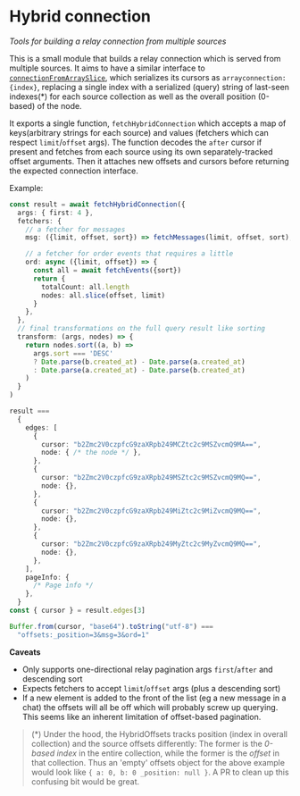 # Hybrid connection

_Tools for building a relay connection from multiple sources_

This is a small module that builds a relay connection which is served from multiple sources. It aims to have a similar interface to [`connectionFromArraySlice`](https://github.com/graphql/graphql-relay-js/blob/17231860ee64431009c193be2e6ac444936a88ea/src/connection/arrayConnection.js#L49), which serializes its cursors as `arrayconnection:{index}`, replacing a single index with a serialized (query) string of last-seen indexes(\*) for each source collection as well as the overall position (0-based) of the node.

It exports a single function, `fetchHybridConnection` which accepts a map of keys(arbitrary strings for each source) and values (fetchers which can respect `limit`/`offset` args). The function decodes the `after` cursor if present and fetches from each source using its own separately-tracked offset arguments. Then it attaches new offsets and cursors before returning the expected connection interface.

Example:

```ts
const result = await fetchHybridConnection({
  args: { first: 4 },
  fetchers: {
    // a fetcher for messages
    msg: ({limit, offset, sort}) => fetchMessages(limit, offset, sort),

    // a fetcher for order events that requires a little
    ord: async ({limit, offset}) => {
      const all = await fetchEvents({sort})
      return {
        totalCount: all.length
        nodes: all.slice(offset, limit)
      }
    },
  },
  // final transformations on the full query result like sorting
  transform: (args, nodes) => {
    return nodes.sort((a, b) =>
      args.sort === 'DESC'
      ? Date.parse(b.created_at) - Date.parse(a.created_at)
      : Date.parse(a.created_at) - Date.parse(b.created_at)
    )
  }
)

result ===
  {
    edges: [
      {
        cursor: "b2Zmc2V0czpfcG9zaXRpb249MCZtc2c9MSZvcmQ9MA==",
        node: { /* the node */ },
      },
      {
        cursor: "b2Zmc2V0czpfcG9zaXRpb249MSZtc2c9MSZvcmQ9MQ==",
        node: {},
      },
      {
        cursor: "b2Zmc2V0czpfcG9zaXRpb249MiZtc2c9MiZvcmQ9MQ==",
        node: {},
      },
      {
        cursor: "b2Zmc2V0czpfcG9zaXRpb249MyZtc2c9MyZvcmQ9MQ==",
        node: {},
      },
    ],
    pageInfo: {
      /* Page info */
    },
  }
const { cursor } = result.edges[3]

Buffer.from(cursor, "base64").toString("utf-8") ===
  "offsets:_position=3&msg=3&ord=1"
```

**Caveats**

- Only supports one-directional relay pagination args `first`/`after` and descending sort
- Expects fetchers to accept `limit`/`offset` args (plus a descending sort)
- If a new element is added to the front of the list (eg a new message in a chat) the offsets will all be off which will probably screw up querying. This seems like an inherent limitation of offset-based pagination.

> (\*) Under the hood, the HybridOffsets tracks position (index in overall collection) and the source offsets differently: The former is the _0-based index_ in the entire collection, while the former is the _offset_ in that collection. Thus an 'empty' offsets object for the above example would look like `{ a: 0, b: 0 _position: null }`. A PR to clean up this confusing bit would be great.
